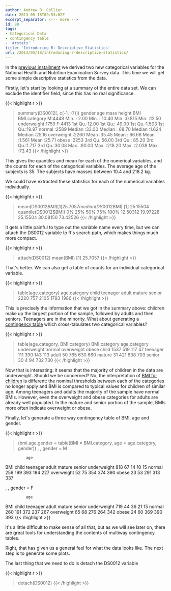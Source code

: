 ```yaml
---
author: Andrew B. Collier
date: 2013-05-18T09:53:02Z
excerpt_separator: <!-- more -->
id: 88
tags:
- Categorical Data
- contingency table
- '#rstats'
title: 'Introducing R: Descriptive Statistics'
url: /2013/05/18/introducing-r-descriptive-statistics/
---
```


<!--more-->

In the [previous installment](http://www.exegetic.biz/blog/2013/05/introducing-r-categorical-variables/) we derived two new categorical variables for the National Health and Nutrition Examination Survey data. This time we will get some simple descriptive statistics from the data.

Firstly, let's start by looking at a summary of the entire data set. We can exclude the identifier field, since this has no real significance.

{{< highlight r >}}
> summary(DS0012[, c(-1, -7)])
 gender        age             mass            height           BMI             BMI.category
 M:4448   Min.   : 2.00   Min.   : 10.40   Min.   :0.815   Min.   :12.50   underweight:1759
 F:4413   1st Qu.:12.00   1st Qu.: 49.00   1st Qu.:1.503   1st Qu.:19.97   normal     :2589
          Median :33.00   Median : 68.70   Median :1.624   Median :25.16   overweight :2260
          Mean   :35.45   Mean   : 66.68   Mean   :1.561   Mean   :25.71   obese      :2253
          3rd Qu.:56.00   3rd Qu.: 85.20   3rd Qu.:1.717   3rd Qu.:30.08 
          Max.   :80.00   Max.   :218.20   Max.   :2.038   Max.   :73.43
{{< /highlight >}}

This gives the quantiles and mean for each of the numerical variables, and the counts for each of the categorical variables. The average age of the subjects is 35. The subjects have masses between 10.4 and 218.2 kg.

We could have extracted these statistics for each of the numerical variables individually.

{{< highlight r >}}
> mean(DS0012$BMI)
[1] 25.7057
> median(DS0012$BMI)
[1] 25.15504
> quantile(DS0012$BMI)
      0%      25%      50%      75%     100%
12.50312 19.97228 25.15504 30.08150 73.42526
{{< /highlight >}}

It gets a little painful to type out the variable name every time, but we can attach the DS0012 variable to R's search path, which makes things much more compact.

{{< highlight r >}}
> attach(DS0012)
> mean(BMI)
[1] 25.7057
{{< /highlight >}}

That's better. We can also get a table of counts for an individual categorical variable.

{{< highlight r >}}
> table(age.category)
age.category
   child teenager    adult   mature   senior
    2220      757     2105     1793     1986
{{< /highlight >}}

This is precisely the information that we got in the summary above: children make up the largest portion of the sample, followed by adults and then seniors. Teenagers are in the minority. What about generating a [contingency table](http://en.wikipedia.org/wiki/Contingency_table) which cross-tabulates two categorical variables?

{{< highlight r >}}
> table(age.category, BMI.category)
            BMI.category
age.category underweight normal overweight obese
    child           1537    519        117    47
    teenager         111    390        143   113
    adult             50    765        630   660
    mature            31    421        638   703
    senior            30 4   94        732   730
{{< /highlight >}}

Now that is interesting: it seems that the majority of children in the data are underweight. Should we be concerned? No, the interpretation of [BMI for children](http://en.wikipedia.org/wiki/Body_mass_index#BMI-for-age) is different: the nominal thresholds between each of the categories no longer apply and BMI is compared to typical values for children of similar age. Among teenagers and adults the majority of the sample have normal BMIs. However, even the overweight and obese categories for adults are already well populated. In the mature and senior portion of the sample, BMIs more often indicate overweight or obese.

Finally, let's generate a three way contingency table of BMI, age and gender.

{{< highlight r >}}
> (bmi.age.gender = table(BMI = BMI.category, age = age.category, gender))
, , gender = M

             age
BMI           child teenager adult mature senior
  underweight   818       67    14     10     15
  normal        259      199   393    184    227
  overweight     52       75   354    374    390
  obese          23       53   291    313    337

, , gender = F

             age
BMI           child teenager adult mature senior
  underweight   719       44    36     21     15
  normal        260      191   372    237    267
  overweight     65       68   276    264    342
  obese          24       60   369    390    393
{{< /highlight >}}

It's a little difficult to make sense of all that, but as we will see later on, there are great tools for understanding the contents of multiway contingency tables.

Right, that has given us a general feel for what the data looks like. The next step is to generate some plots.

The last thing that we need to do is detach the DS0012 variable

{{< highlight r >}}
> detach(DS0012)
{{< /highlight >}}

